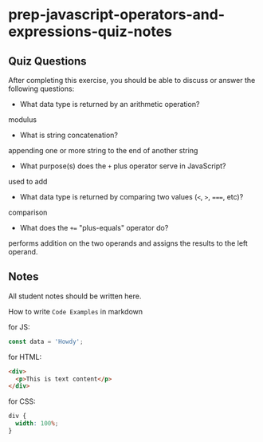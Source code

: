# prep-javascript-operators-and-expressions-quiz-notes

## Quiz Questions

After completing this exercise, you should be able to discuss or answer the following questions:

- What data type is returned by an arithmetic operation?

modulus

- What is string concatenation?

appending one or more string to the end of another string

- What purpose(s) does the `+` plus operator serve in JavaScript?

used to add

- What data type is returned by comparing two values (`<`, `>`, `===`, etc)?

comparison

- What does the `+=` "plus-equals" operator do?

performs addition on the two operands and assigns the results to the left operand.

## Notes

All student notes should be written here.

How to write `Code Examples` in markdown

for JS:

```javascript
const data = 'Howdy';
```

for HTML:

```html
<div>
  <p>This is text content</p>
</div>
```

for CSS:

```css
div {
  width: 100%;
}
```
